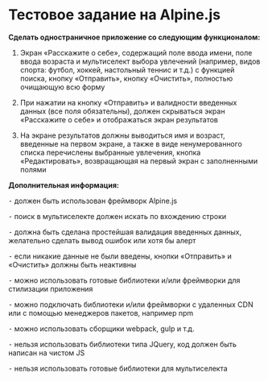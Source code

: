 # Тестовое задание на Alpine.js

**Сделать одностраничное приложение со следующим функционалом:**

 1. Экран «Расскажите о себе», содержащий поле ввода имени, поле ввода возраста и мультиселект выбора увлечений (например, видов спорта: футбол, хоккей, настольный теннис и т.д.) с функцией поиска, кнопку «Отправить», кнопку «Очистить», полностью очищающую всю форму

 2. При нажатии на кнопку «Отправить» и валидности введенных данных (все поля обязательны), должен скрываться экран «Расскажите о себе» и отображаться экран результатов

 3. На экране результатов должны выводиться имя и возраст, введенные на первом экране, а также в виде ненумерованного списка перечислены выбранные увлечения, кнопка «Редактировать», возвращающая на первый экран с заполненными полями

**Дополнительная информация:**

 ⁃ должен быть использован фреймворк Alpine.js

 ⁃ поиск в мультиселекте должен искать по вхождению строки

 ⁃ должна быть сделана простейшая валидация введенных данных, желательно сделать вывод ошибок или хотя бы алерт

 ⁃ если никакие данные не были введены, кнопки «Отправить» и «Очистить» должны быть неактивны

 ⁃ можно использовать готовые библиотеки и/или фреймворки для стилизации приложения

 ⁃ можно подключать библиотеки и/или фреймворки с удаленных CDN или с помощью менеджеров пакетов, например npm

 ⁃ можно использовать сборщики webpack, gulp и т.д.

 ⁃ нельзя использовать библиотеки типа JQuery, код должен быть написан на чистом JS

 ⁃ нельзя использовать готовые библиотеки для мультиселекта